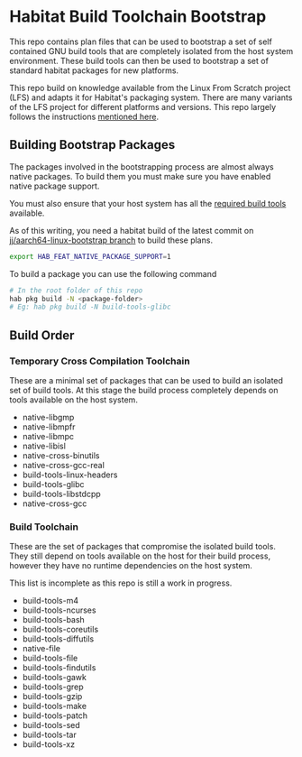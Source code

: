 # Habitat Build Toolchain Bootstrap

This repo contains plan files that can be used to bootstrap a set of self contained GNU build tools
that are completely isolated from the host system environment. These build tools can then be used to
bootstrap a set of standard habitat packages for new platforms. 

This repo build on knowledge available from the Linux From Scratch project (LFS) and adapts it for 
Habitat's packaging system. There are many variants of the LFS project for different platforms and versions. This repo largely follows the instructions [mentioned here](https://clfs.org/~kb0iic/lfs-systemd/index.html). 

## Building Bootstrap Packages

The packages involved in the bootstrapping process are almost always native packages. 
To build them you must make sure you have enabled native package support.

You must also ensure that your host system has all the [required build tools](https://clfs.org/~kb0iic/lfs-systemd/chapter02/hostreqs.html) available.

As of this writing, you need a habitat build of the latest commit on [jj/aarch64-linux-bootstrap branch](https://github.com/habitat-sh/habitat/tree/jj/aarch64-linux-bootstrap) to build these plans.

```bash
export HAB_FEAT_NATIVE_PACKAGE_SUPPORT=1
```

To build a package you can use the following command

```bash
# In the root folder of this repo
hab pkg build -N <package-folder>
# Eg: hab pkg build -N build-tools-glibc
```

## Build Order

### Temporary Cross Compilation Toolchain

These are a minimal set of packages that can be used to build an isolated set of build tools. 
At this stage the build process completely depends on tools available on the host system.

- native-libgmp
- native-libmpfr
- native-libmpc
- native-libisl
- native-cross-binutils
- native-cross-gcc-real
- build-tools-linux-headers
- build-tools-glibc
- build-tools-libstdcpp
- native-cross-gcc

### Build Toolchain

These are the set of packages that compromise the isolated build tools. They still depend on tools 
available on the host for their build process, however they have no runtime dependencies on the host system.

This list is incomplete as this repo is still a work in progress.

- build-tools-m4
- build-tools-ncurses
- build-tools-bash
- build-tools-coreutils
- build-tools-diffutils
- native-file
- build-tools-file
- build-tools-findutils
- build-tools-gawk
- build-tools-grep
- build-tools-gzip
- build-tools-make
- build-tools-patch
- build-tools-sed
- build-tools-tar
- build-tools-xz
